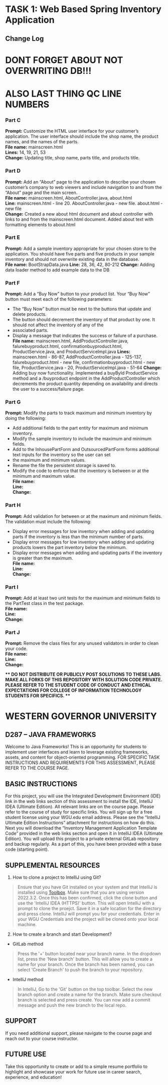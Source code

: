 # TASK 1: Web Based Spring Inventory Application

## Change Log

# DONT FORGET ABOUT NOT OVERWRITING DB!!!
# ALSO LAST THING QC LINE NUMBERS

### Part C
**Prompt:** Customize the HTML user interface for your customer’s application. The user interface should include the
shop name, the product names, and the names of the parts.  
**File name:** mainscreen.html  
**Lines:** 14, 19, 21, 53  
**Change:** Updating title, shop name, parts title, and products title.

### Part D
**Prompt:** Add an “About” page to the application to describe your chosen customer’s company to web viewers and include
navigation to and from the “About” page and the main screen.  
**File name:** mainscreen.html, AboutController.java, about.html  
**Line:** mainscreen.html - line 20. AboutController.java - new file. about.html - new file  
**Change:** Created a new about html document and about controller with links to and from the mainscreen.html document.
Added about text with formatting elements to about.html

### Part E
**Prompt:** Add a sample inventory appropriate for your chosen store to the application. You should have five parts and
five products in your sample inventory and should not overwrite existing data in the database.  
**File name:** BootStrapData.java
**Line:** 28, 36, 42, 80-212
**Change:** Adding data loader method to add example data to the DB

### Part F
**Prompt:** Add a “Buy Now” button to your product list. Your “Buy Now” button must meet each of the following parameters:
*  The “Buy Now” button must be next to the buttons that update and delete products.
*  The button should decrement the inventory of that product by one. It should not affect the inventory of any of the
* associated parts.
*  Display a message that indicates the success or failure of a purchase.  
**File name:** mainscreen.html, AddProductController.java, falurebuyproduct.html, confirmationbuyproduct.html, ProductService.java, and ProductServiceImpl.java
**Lines:** mainscreen.html - 86-87, AddProductController.java - 125-137, falurebuyproduct.html - new file, confirmationbuyproduct.html - new file, ProductService.java - 20, ProductServiceImpl.java - 51-64
**Change:** Adding buy now functionality. Implemented a buyById ProductService method and a /buyproduct endpoint in the AddProductController which decrements the product quantity depending on availability and directs the user to a success/failure page.

### Part G
**Prompt:** Modify the parts to track maximum and minimum inventory by doing the following:
*  Add additional fields to the part entity for maximum and minimum inventory.
*  Modify the sample inventory to include the maximum and minimum fields.
*  Add to the InhousePartForm and OutsourcedPartForm forms additional text inputs for the inventory so the user can set
* the maximum and minimum values.
*  Rename the file the persistent storage is saved to.
*  Modify the code to enforce that the inventory is between or at the minimum and maximum value.  
**File name:**  
**Line:**  
**Change:**

### Part H
**Prompt:** Add validation for between or at the maximum and minimum fields. The validation must include the following:
*  Display error messages for low inventory when adding and updating parts if the inventory is less than the minimum number of parts.
*  Display error messages for low inventory when adding and updating products lowers the part inventory below the minimum.
*  Display error messages when adding and updating parts if the inventory is greater than the maximum.  
**File name:**  
**Line:**  
**Change:**

### Part I
**Prompt:** Add at least two unit tests for the maximum and minimum fields to the PartTest class in the test package.  
**File name:**  
**Line:**  
**Change:**

### Part J
**Prompt:** Remove the class files for any unused validators in order to clean your code.  
**File name:**  
**Line:**  
**Change:**



<strong>** DO NOT DISTRIBUTE OR PUBLICLY POST SOLUTIONS TO THESE LABS. MAKE ALL FORKS OF THIS REPOSITORY WITH SOLUTION CODE PRIVATE. PLEASE REFER TO THE STUDENT CODE OF CONDUCT AND ETHICAL EXPECTATIONS FOR COLLEGE OF INFORMATION TECHNOLOGY STUDENTS FOR SPECIFICS. ** </strong>

# WESTERN GOVERNOR UNIVERSITY 
## D287 – JAVA FRAMEWORKS
Welcome to Java Frameworks! This is an opportunity for students to implement user interfaces and learn to leverage existing frameworks, assets, and content for object-oriented programming.
FOR SPECIFIC TASK INSTRUCTIONS AND REQUIREMENTS FOR THIS ASSESSMENT, PLEASE REFER TO THE COURSE PAGE.
## BASIC INSTRUCTIONS
For this project, you will use the Integrated Development Environment (IDE) link in the web links section of this assessment to install the IDE, IntelliJ IDEA (Ultimate Edition). All relevant links are on the course page. Please refer to the course of study for specific links. You will sign up for a free student license using your WGU.edu email address. Please see the “IntelliJ Ultimate Edition Instructions” attachment for instructions on how do this. Next you will download the “Inventory Management Application Template Code” provided in the web links section and open it in IntelliJ IDEA (Ultimate Edition). You will upload this project to a private external GitLab repository and backup regularly. As a part of this, you have been provided with a base code (starting point). 

## SUPPLEMENTAL RESOURCES  
1.	How to clone a project to IntelliJ using Git?

> Ensure that you have Git installed on your system and that IntelliJ is installed using [Toolbox](https://www.jetbrains.com/toolbox-app/). Make sure that you are using version 2022.3.2. Once this has been confirmed, click the clone button and use the 'IntelliJ IDEA (HTTPS)' button. This will open IntelliJ with a prompt to clone the proejct. Save it in a safe location for the directory and press clone. IntelliJ will prompt you for your credentials. Enter in your WGU Credentials and the project will be cloned onto your local machine.  

2. How to create a branch and start Development?

- GitLab method
> Press the '+' button located near your branch name. In the dropdown list, press the 'New branch' button. This will allow you to create a name for your branch. Once the branch has been named, you can select 'Create Branch' to push the branch to your repository.

- IntelliJ method
> In IntelliJ, Go to the 'Git' button on the top toolbar. Select the new branch option and create a name for the branch. Make sure checkout branch is selected and press create. You can now add a commit message and push the new branch to the local repo.

## SUPPORT
If you need additional support, please navigate to the course page and reach out to your course instructor.
## FUTURE USE
Take this opportunity to create or add to a simple resume portfolio to highlight and showcase your work for future use in career search, experience, and education!
